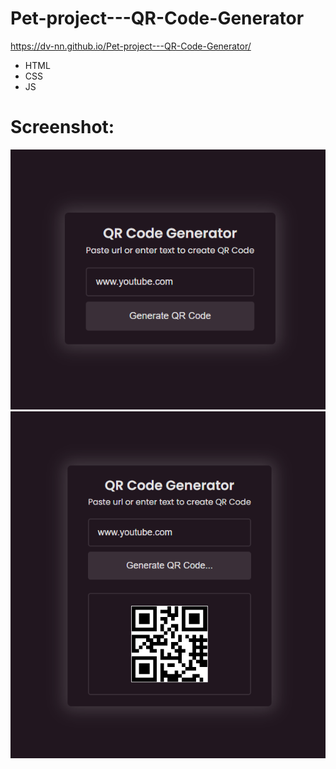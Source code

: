 # Pet-project---QR-Code-Generator 
https://dv-nn.github.io/Pet-project---QR-Code-Generator/  

- HTML    
- CSS      
- JS      

# Screenshot:    
![alt text](screenshots/img.png "screenshot1")  
![alt text](screenshots/img2.png "screenshot2")  
